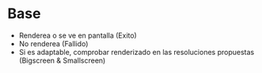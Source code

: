# Base

- Renderea o se ve en pantalla (Exito)
- No renderea (Fallido)
- Si es adaptable, comprobar renderizado en las resoluciones propuestas (Bigscreen & Smallscreen)
